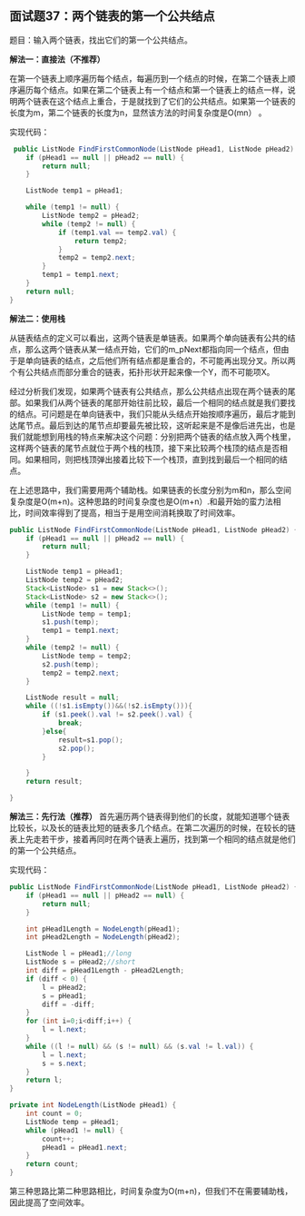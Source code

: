 ## 面试题37：两个链表的第一个公共结点


题目：输入两个链表，找出它们的第一个公共结点。

**解法一：直接法（不推荐）** 

在第一个链表上顺序遍历每个结点，每遍历到一个结点的时候，在第二个链表上顺序遍历每个结点。如果在第二个链表上有一个结点和第一个链表上的结点一样，说明两个链表在这个结点上重合，于是就找到了它们的公共结点。如果第一个链表的长度为m，第二个链表的长度为n，显然该方法的时间复杂度是O(mn） 。

实现代码：
```java
 public ListNode FindFirstCommonNode(ListNode pHead1, ListNode pHead2) {
    if (pHead1 == null || pHead2 == null) {
        return null;
    }

    ListNode temp1 = pHead1;

    while (temp1 != null) {
        ListNode temp2 = pHead2;
        while (temp2 != null) {
            if (temp1.val == temp2.val) {
                return temp2;
            }
            temp2 = temp2.next;
        }
        temp1 = temp1.next;
    }
    return null;
}
```




**解法二：使用栈**

从链表结点的定义可以看出，这两个链表是单链表。如果两个单向链表有公共的结点，那么这两个链表从某一结点开始，它们的m_pNext都指向同一个结点，但由于是单向链表的结点，之后他们所有结点都是重合的，不可能再出现分叉。所以两个有公共结点而部分重合的链表，拓扑形状开起来像一个Y，而不可能项X。

经过分析我们发现，如果两个链表有公共结点，那么公共结点出现在两个链表的尾部。如果我们从两个链表的尾部开始往前比较，最后一个相同的结点就是我们要找的结点。可问题是在单向链表中，我们只能从头结点开始按顺序遍历，最后才能到达尾节点。最后到达的尾节点却要最先被比较，这听起来是不是像后进先出，也是我们就能想到用栈的特点来解决这个问题：分别把两个链表的结点放入两个栈里，这样两个链表的尾节点就位于两个栈的栈顶，接下来比较两个栈顶的结点是否相同。如果相同，则把栈顶弹出接着比较下一个栈顶，直到找到最后一个相同的结点。

在上述思路中，我们需要用两个辅助栈。如果链表的长度分别为m和n，那么空间复杂度是O(m+n)。这种思路的时间复杂度也是O(m+n）.和最开始的蛮力法相比，时间效率得到了提高，相当于是用空间消耗换取了时间效率。


```java
public ListNode FindFirstCommonNode(ListNode pHead1, ListNode pHead2) {
    if (pHead1 == null || pHead2 == null) {
        return null;
    }

    ListNode temp1 = pHead1;
    ListNode temp2 = pHead2;
    Stack<ListNode> s1 = new Stack<>();
    Stack<ListNode> s2 = new Stack<>();
    while (temp1 != null) {
        ListNode temp = temp1;
        s1.push(temp);
        temp1 = temp1.next;
    }
    while (temp2 != null) {
        ListNode temp = temp2;
        s2.push(temp);
        temp2 = temp2.next;
    }

    ListNode result = null;
    while ((!s1.isEmpty())&&(!s2.isEmpty())){
        if (s1.peek().val != s2.peek().val) {
            break;
        }else{
            result=s1.pop();
            s2.pop();
        }

    }
    return result;

}
```


**解法三：先行法（推荐）** 
首先遍历两个链表得到他们的长度，就能知道哪个链表比较长，以及长的链表比短的链表多几个结点。在第二次遍历的时候，在较长的链表上先走若干步，接着再同时在两个链表上遍历，找到第一个相同的结点就是他们的第一个公共结点。

实现代码：
```java
public ListNode FindFirstCommonNode(ListNode pHead1, ListNode pHead2) {
    if (pHead1 == null || pHead2 == null) {
        return null;
    }

    int pHead1Length = NodeLength(pHead1);
    int pHead2Length = NodeLength(pHead2);

    ListNode l = pHead1;//long
    ListNode s = pHead2;//short
    int diff = pHead1Length - pHead2Length;
    if (diff < 0) {
        l = pHead2;
        s = pHead1;
        diff = -diff;
    }
    for (int i=0;i<diff;i++) {
        l = l.next;
    }
    while ((l != null) && (s != null) && (s.val != l.val)) {
        l = l.next;
        s = s.next;
    }
    return l;
}

private int NodeLength(ListNode pHead1) {
    int count = 0;
    ListNode temp = pHead1;
    while (pHead1 != null) {
        count++;
        pHead1 = pHead1.next;
    }
    return count;
}
```
第三种思路比第二种思路相比，时间复杂度为O(m+n)，但我们不在需要辅助栈，因此提高了空间效率。